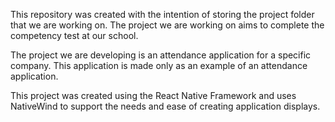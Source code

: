 This repository was created with the intention of storing the project folder that we are working on. The project we are working on aims to complete the competency test at our school.

The project we are developing is an attendance application for a specific company. This application is made only as an example of an attendance application.

This project was created using the React Native Framework and uses NativeWind to support the needs and ease of creating application displays.
